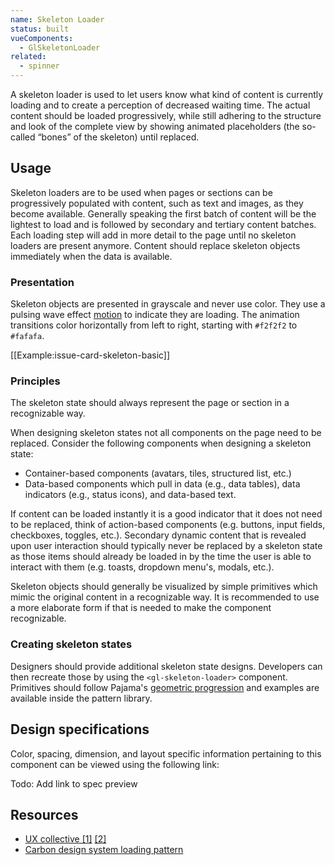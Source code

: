 ```yaml
---
name: Skeleton Loader
status: built
vueComponents:
  - GlSkeletonLoader
related:
  - spinner
---
```


A skeleton loader is used to let users know what kind of content is currently loading and to create a perception of decreased waiting time. The actual content should be loaded progressively, while still adhering to the structure and look of the complete view by showing animated placeholders (the so-called “bones” of the skeleton) until replaced.

## Usage

Skeleton loaders are to be used when pages or sections can be progressively populated with content, such as text and images, as they become available. Generally speaking the first batch of content will be the lightest to load and is followed by secondary and tertiary content batches. Each loading step will add in more detail to the page until no skeleton loaders are present anymore. Content should replace skeleton objects immediately when the data is available.

### Presentation

Skeleton objects are presented in grayscale and never use color. They use a pulsing wave effect [motion](/foundations/motion) to indicate they are loading. The animation transitions color horizontally from left to right, starting with `#f2f2f2` to `#fafafa`.

[[Example:issue-card-skeleton-basic]]

### Principles

The skeleton state should always represent the page or section in a recognizable way.

When designing skeleton states not all components on the page need to be replaced. Consider the following components when designing a skeleton state:
* Container-based components (avatars, tiles, structured list, etc.)
* Data-based components which pull in data (e.g., data tables), data indicators (e.g., status icons), and data-based text.

If content can be loaded instantly it is a good indicator that it does not need to be replaced, think of action-based components (e.g. buttons, input fields, checkboxes, toggles, etc.). Secondary dynamic content that is revealed upon user interaction should typically never be replaced by a skeleton state as those items should already be loaded in by the time the user is able to interact with them (e.g. toasts, dropdown menu's, modals, etc.).

Skeleton objects should generally be visualized by simple primitives which mimic the original content in a recognizable way. It is recommended to use a more elaborate form if that is needed to make the component recognizable.

### Creating skeleton states

Designers should provide additional skeleton state designs. Developers can then recreate those by using the `<gl-skeleton-loader>` component. Primitives should follow Pajama's [geometric progression](/layout/spacing#geometric-progression) and examples are available inside the pattern library.

## Design specifications

Color, spacing, dimension, and layout specific information pertaining to this component can be viewed using the following link:

Todo: Add link to spec preview

## Resources

* [UX collective [1]](https://uxdesign.cc/designing-a-skeleton-loader-6de1b4201c4e) [[2]](https://uxdesign.cc/what-you-should-know-about-skeleton-screens-a820c45a571a)
* [Carbon design system loading pattern](https://www.carbondesignsystem.com/patterns/loading/)
